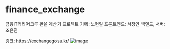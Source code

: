 # finance_exchange
금융IT커리어크루 환율 계산기 프로젝트
기획: 노현일
프론트엔드: 서정인
백엔드, 서버: 조은진

링크: https://exchangegosu.kr/
![image](https://github.com/user-attachments/assets/a28a4625-3709-4d35-b6ae-b30f6fa66af2)

